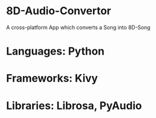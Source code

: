 # 8D-Audio-Convertor
A cross-platform App which converts a Song into 8D-Song

# Languages: Python

# Frameworks: Kivy

# Libraries: Librosa, PyAudio
